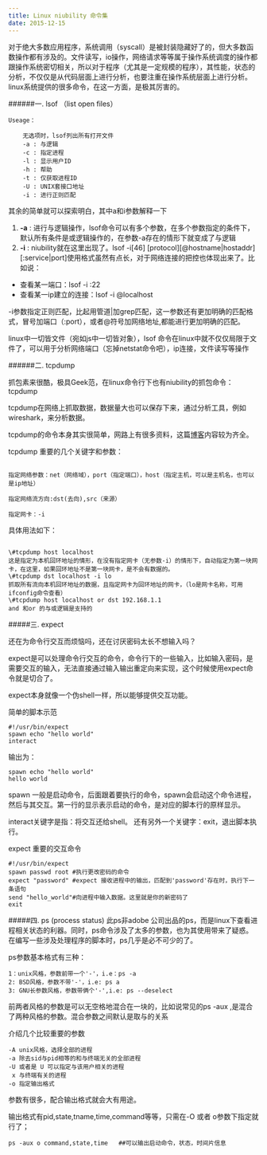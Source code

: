 ```yaml
---
title: Linux niubility 命令集
date: 2015-12-15
---
```

对于绝大多数应用程序，系统调用（syscall）是被封装隐藏好了的，但大多数函数操作都有涉及的。文件读写，io操作，网络请求等等属于操作系统调度的操作都跟操作系统密切相关，所以对于程序（尤其是一定规模的程序），其性能，状态的分析，不仅仅是从代码层面上进行分析，也要注重在操作系统层面上进行分析。linux系统提供的很多命令，在这一方面，是极其厉害的。


######一. lsof （list open files）
```
Useage：

    无选项时，lsof列出所有打开文件
    -a : 与逻辑
    -c : 指定进程
    -l : 显示用户ID
    -h : 帮助
    -t : 仅获取进程ID
    -U : UNIX套接口地址
    -i : 进行正则匹配
```
 其余的简单就可以探索明白，其中a和i参数解释一下

1. **-a** : 进行与逻辑操作，lsof命令可以有多个参数，在多个参数指定的条件下，默认所有条件是或逻辑操作的，在参数-a存在的情形下就变成了与逻辑
2. **-i** : niubility就在这里出现了。lsof -i[46] [protocol][@hostname|hostaddr][:service|port]使用格式虽然有点长，对于网络连接的把控也体现出来了。比如说：
 + 查看某一端口：lsof -i :22
 + 查看某一ip建立的连接：lsof -i @localhost
 
-i参数指定正则匹配，比起用管道|加grep匹配，这一参数还有更加明确的匹配格式，冒号加端口（:port），或者@符号加网络地址,都能进行更加明确的匹配。


linux中一切皆文件（宛如js中一切皆对象），lsof 命令在linux中就不仅仅局限于文件了，可以用于分析网络端口（忘掉netstat命令吧），ip连接，文件读写等操作


######二. tcpdump

抓包素来很酷，极具Geek范，在linux命令行下也有niubility的抓包命令：tcpdump

tcpdump在网络上抓取数据，数据量大也可以保存下来，通过分析工具，例如wireshark，来分析数据。

tcpdump的命令本身其实很简单，网路上有很多资料，这篇[博客](http://bbs.chinaunix.net/thread-2222434-1-1.html)内容较为齐全。

tcpdump 重要的几个关键字和参数：
```

指定网络参数：net（网络域），port（指定端口），host（指定主机，可以是主机名，也可以是ip地址）

指定网络流方向:dst(去向),src（来源）

指定网卡：-i
```

具体用法如下：
```

\#tcpdump host localhost  
这是指定为本机回环地址的情形，在没有指定网卡（无参数-i）的情形下，自动指定为第一块网卡，在这里，如果回环地址不是第一块网卡，是不会有数据的。
\#tcpdump dst localhost -i lo
抓取所有流向本机回环地址的数据，且指定网卡为回环地址的网卡，（lo是网卡名称，可用ifconfig命令查看）
\#tcpdump host localhost or dst 192.168.1.1
and 和or 的与或逻辑是支持的
```

#####三. expect

还在为命令行交互而烦恼吗，还在讨厌密码太长不想输入吗？

expect是可以处理命令行交互的命令，命令行下的一些输入，比如输入密码，是需要交互的输入，无法直接通过输入输出重定向来实现，这个时候使用expect命令就是切合了。

expect本身就像一个伪shell一样，所以能够提供交互功能。

简单的脚本示范
```
#!/usr/bin/expect
spawn echo "hello world"
interact
```
输出为：
```
spawn echo "hello world"
hello world
```
spawn 一般是启动命令，后面跟着要执行的命令，spawn会启动这个命令进程，然后与其交互。第一行的显示表示启动的命令，是对应的脚本行的原样显示。

interact关键字是指：将交互还给shell。
还有另外一个关键字：exit，退出脚本执行。

expect 重要的交互命令
```
#!/usr/bin/expect
spawn passwd root #执行更改密码的命令
expect "password" #expect 接收进程中的输出，匹配到'password'存在时，执行下一条语句
send "hello_world"#向进程中输入数据。这里就是你的新密码了
exit
```

#####四. ps (process status)
此ps非adobe 公司出品的ps，而是linux下查看进程相关状态的利器。同时，ps命令涉及了太多的参数，也为其使用带来了疑惑。在编写一些涉及处理程序的脚本时，ps几乎是必不可少的了。

ps参数基本格式有三种：

```
1：unix风格，参数前带一个'-'，i.e：ps -a
2: BSD风格，参数不带'-'，i.e: ps a
3: GNU长参数风格，参数带俩个'-',i.e: ps --deselect
```
前两者风格的参数是可以无空格地混合在一块的，比如说常见的ps -aux ,是混合了两种风格的参数。混合参数之间默认是取与的关系

介绍几个比较重要的参数
```
-A unix风格，选择全部的进程
-a 除去sid与pid相等的和与终端无关的全部进程
-U 或者是 U 可以指定与该用户相关的进程
 x 与终端有关的进程
-o 指定输出格式
```

参数有很多，配合输出格式就会大有用途。

输出格式有pid,state,tname,time,command等等，只需在-O 或者 o参数下指定就行了；
```
ps -aux o command,state,time   ##可以输出启动命令，状态，时间片信息
```
